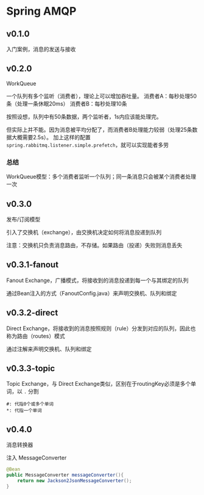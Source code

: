 # Spring AMQP

## v0.1.0
入门案例，消息的发送与接收

## v0.2.0
WorkQueue

一个队列有多个监听（消费者），理论上可以增加吞吐量。
消费者A：每秒处理50条（处理一条休眠20ms）
消费者B：每秒处理10条

按照设想，队列中有50条数据，两个监听者，1s内应该能处理完。

但实际上并不能。因为消息被平均分配了，而消费者B处理能力较弱（处理25条数据大概需要2.5s）。
加上这样的配置`spring.rabbitmq.listener.simple.prefetch`，就可以实现能者多劳

### 总结
WorkQueue模型：多个消费者监听一个队列；同一条消息只会被某个消费者处理一次

## v0.3.0
发布/订阅模型

引入了交换机（exchange），由交换机决定如何将消息投递到队列

注意：交换机只负责消息路由，不存储。如果路由（投递）失败则消息丢失

## v0.3.1-fanout
Fanout Exchange，广播模式，将接收到的消息投递到每一个与其绑定的队列

通过Bean注入的方式（FanoutConfig.java）来声明交换机、队列和绑定

## v0.3.2-direct
Direct Exchange，将接收到的消息按照规则（rule）分发到对应的队列，因此也称为路由（routes）模式

通过注解来声明交换机、队列和绑定

## v0.3.3-topic
Topic Exchange，与 Direct Exchange类似，区别在于routingKey必须是多个单词，以 `.` 分割

```text
#: 代指0个或多个单词
*: 代指一个单词
```

## v0.4.0
消息转换器

注入 MessageConverter 
```java
@Bean
public MessageConverter messageConverter(){
    return new Jackson2JsonMessageConverter();
}
```